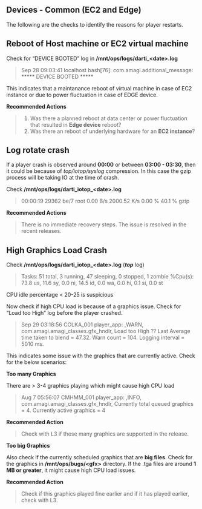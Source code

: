 ## Devices - Common (EC2 and Edge)

The following are the checks to identify the reasons for player restarts.

## Reboot of Host machine or EC2 virtual machine

Check for “DEVICE BOOTED” log in **/mnt/ops/logs/darti_\<date>.log**
  

> Sep 28 09:03:41 localhost bash[76]: com.amagi.additional_message: ***** DEVICE BOOTED *****

This indicates that a maintanance reboot of virtual machine in case of EC2 instance or due to power fluctuation in case of EDGE device.

**Recommended Actions**

> 1. Was there a planned reboot at data center or power fluctuation that resulted in **Edge device** reboot?
> 2. Was there an reboot of underlying hardware for an **EC2 instance**?

## Log rotate crash

If a player crash is observed around **00:00** or between **03:00 - 03:30**, then it could be because of _top/iotop/syslog_ compression. In this case the gzip process will be taking IO at the time of crash.

Check **/mnt/ops/logs/darti_iotop_\<date>.log**
  
> 00:00:19 29362 be/7 root        0.00 B/s 2000.52 K/s  0.00 %  40.1 % gzip
  
**Recommended Actions**

> There is no immediate recovery steps. The issue is resolved in the recent releases.

## High Graphics Load Crash

Check **/mnt/ops/logs/darti_iotop_\<date>.log** (_**top**_ log)

> Tasks:  51 total,   3 running,  47 sleeping,   0 stopped,   1 zombie
> %Cpu(s): 73.8 us, 11.6 sy,  0.0 ni, 14.5 id,  0.0 wa,  0.0 hi,  0.1 si,  0.0 st

CPU idle percentage < 20-25 is suspicious

Now check if high CPU load is because of a graphics issue.
Check for “Load too High” log before the player crashed. 


> Sep 29 03:18:56 COLKA_001 player_app: ,WARN, com.amagi.amagi_classes.gfx_hndlr, Load too High ?? Last Average time taken to blend = 47.32. Warn count = 104. Logging interval = 5010 ms.

This indicates some issue with the graphics that are currently active.
Check for the below scenarios:

**Too many Graphics**

There are > 3-4 graphics playing which might cause high CPU load

> Aug  7 05:56:07 CMHMM_001 player_app: ,INFO, com.amagi.amagi_classes.gfx_hndlr, Currently total queued graphics = 4. Currently active graphics = 4

**Recommended Action**

> Check with L3 if these many graphics are supported in the release.

**Too big Graphics**

Also check if the currently scheduled graphics that are **big files**. Check for the graphics in **/mnt/ops/bugs/\<gfx>** directory. If the .tga files are around **1 MB or greater**, it might cause high CPU load issues. 
  
**Recommended Action**

> Check if this graphics played fine earlier and if it has played earlier, check with L3.

